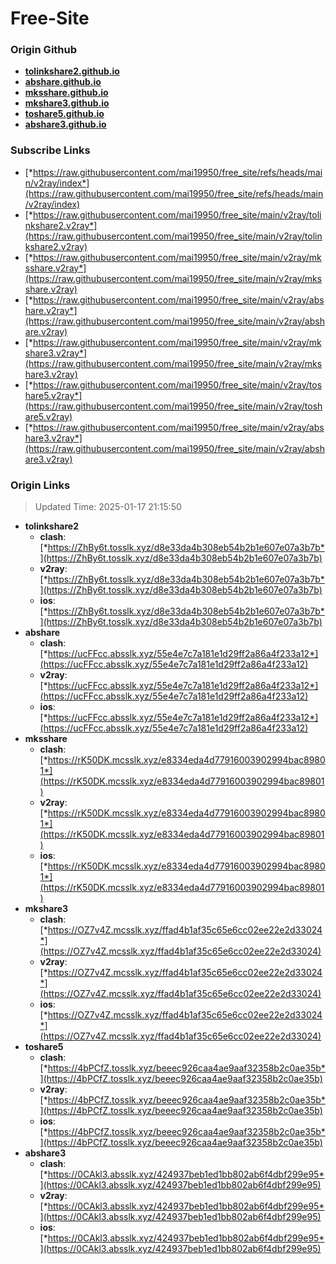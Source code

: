 # Free-Site

### Origin Github

- [**tolinkshare2.github.io**](https://github.com/tolinkshare2/tolinkshare2.github.io)
- [**abshare.github.io**](https://github.com/abshare/abshare.github.io)
- [**mksshare.github.io**](https://github.com/mksshare/mksshare.github.io)
- [**mkshare3.github.io**](https://github.com/mkshare3/mkshare3.github.io)
- [**toshare5.github.io**](https://github.com/toshare5/toshare5.github.io)
- [**abshare3.github.io**](https://github.com/abshare3/abshare3.github.io)

### Subscribe Links

- [*https://raw.githubusercontent.com/mai19950/free_site/refs/heads/main/v2ray/index*](https://raw.githubusercontent.com/mai19950/free_site/refs/heads/main/v2ray/index)
- [*https://raw.githubusercontent.com/mai19950/free_site/main/v2ray/tolinkshare2.v2ray*](https://raw.githubusercontent.com/mai19950/free_site/main/v2ray/tolinkshare2.v2ray)
- [*https://raw.githubusercontent.com/mai19950/free_site/main/v2ray/mksshare.v2ray*](https://raw.githubusercontent.com/mai19950/free_site/main/v2ray/mksshare.v2ray)
- [*https://raw.githubusercontent.com/mai19950/free_site/main/v2ray/abshare.v2ray*](https://raw.githubusercontent.com/mai19950/free_site/main/v2ray/abshare.v2ray)
- [*https://raw.githubusercontent.com/mai19950/free_site/main/v2ray/mkshare3.v2ray*](https://raw.githubusercontent.com/mai19950/free_site/main/v2ray/mkshare3.v2ray)
- [*https://raw.githubusercontent.com/mai19950/free_site/main/v2ray/toshare5.v2ray*](https://raw.githubusercontent.com/mai19950/free_site/main/v2ray/toshare5.v2ray)
- [*https://raw.githubusercontent.com/mai19950/free_site/main/v2ray/abshare3.v2ray*](https://raw.githubusercontent.com/mai19950/free_site/main/v2ray/abshare3.v2ray)

### Origin Links

> Updated Time: 2025-01-17 21:15:50

- **tolinkshare2**
  - **clash**: [*https://ZhBy6t.tosslk.xyz/d8e33da4b308eb54b2b1e607e07a3b7b*](https://ZhBy6t.tosslk.xyz/d8e33da4b308eb54b2b1e607e07a3b7b)
  - **v2ray**: [*https://ZhBy6t.tosslk.xyz/d8e33da4b308eb54b2b1e607e07a3b7b*](https://ZhBy6t.tosslk.xyz/d8e33da4b308eb54b2b1e607e07a3b7b)
  - **ios**: [*https://ZhBy6t.tosslk.xyz/d8e33da4b308eb54b2b1e607e07a3b7b*](https://ZhBy6t.tosslk.xyz/d8e33da4b308eb54b2b1e607e07a3b7b)
- **abshare**
  - **clash**: [*https://ucFFcc.absslk.xyz/55e4e7c7a181e1d29ff2a86a4f233a12*](https://ucFFcc.absslk.xyz/55e4e7c7a181e1d29ff2a86a4f233a12)
  - **v2ray**: [*https://ucFFcc.absslk.xyz/55e4e7c7a181e1d29ff2a86a4f233a12*](https://ucFFcc.absslk.xyz/55e4e7c7a181e1d29ff2a86a4f233a12)
  - **ios**: [*https://ucFFcc.absslk.xyz/55e4e7c7a181e1d29ff2a86a4f233a12*](https://ucFFcc.absslk.xyz/55e4e7c7a181e1d29ff2a86a4f233a12)
- **mksshare**
  - **clash**: [*https://rK50DK.mcsslk.xyz/e8334eda4d77916003902994bac89801*](https://rK50DK.mcsslk.xyz/e8334eda4d77916003902994bac89801)
  - **v2ray**: [*https://rK50DK.mcsslk.xyz/e8334eda4d77916003902994bac89801*](https://rK50DK.mcsslk.xyz/e8334eda4d77916003902994bac89801)
  - **ios**: [*https://rK50DK.mcsslk.xyz/e8334eda4d77916003902994bac89801*](https://rK50DK.mcsslk.xyz/e8334eda4d77916003902994bac89801)
- **mkshare3**
  - **clash**: [*https://OZ7v4Z.mcsslk.xyz/ffad4b1af35c65e6cc02ee22e2d33024*](https://OZ7v4Z.mcsslk.xyz/ffad4b1af35c65e6cc02ee22e2d33024)
  - **v2ray**: [*https://OZ7v4Z.mcsslk.xyz/ffad4b1af35c65e6cc02ee22e2d33024*](https://OZ7v4Z.mcsslk.xyz/ffad4b1af35c65e6cc02ee22e2d33024)
  - **ios**: [*https://OZ7v4Z.mcsslk.xyz/ffad4b1af35c65e6cc02ee22e2d33024*](https://OZ7v4Z.mcsslk.xyz/ffad4b1af35c65e6cc02ee22e2d33024)
- **toshare5**
  - **clash**: [*https://4bPCfZ.tosslk.xyz/beeec926caa4ae9aaf32358b2c0ae35b*](https://4bPCfZ.tosslk.xyz/beeec926caa4ae9aaf32358b2c0ae35b)
  - **v2ray**: [*https://4bPCfZ.tosslk.xyz/beeec926caa4ae9aaf32358b2c0ae35b*](https://4bPCfZ.tosslk.xyz/beeec926caa4ae9aaf32358b2c0ae35b)
  - **ios**: [*https://4bPCfZ.tosslk.xyz/beeec926caa4ae9aaf32358b2c0ae35b*](https://4bPCfZ.tosslk.xyz/beeec926caa4ae9aaf32358b2c0ae35b)
- **abshare3**
  - **clash**: [*https://0CAkl3.absslk.xyz/424937beb1ed1bb802ab6f4dbf299e95*](https://0CAkl3.absslk.xyz/424937beb1ed1bb802ab6f4dbf299e95)
  - **v2ray**: [*https://0CAkl3.absslk.xyz/424937beb1ed1bb802ab6f4dbf299e95*](https://0CAkl3.absslk.xyz/424937beb1ed1bb802ab6f4dbf299e95)
  - **ios**: [*https://0CAkl3.absslk.xyz/424937beb1ed1bb802ab6f4dbf299e95*](https://0CAkl3.absslk.xyz/424937beb1ed1bb802ab6f4dbf299e95)
